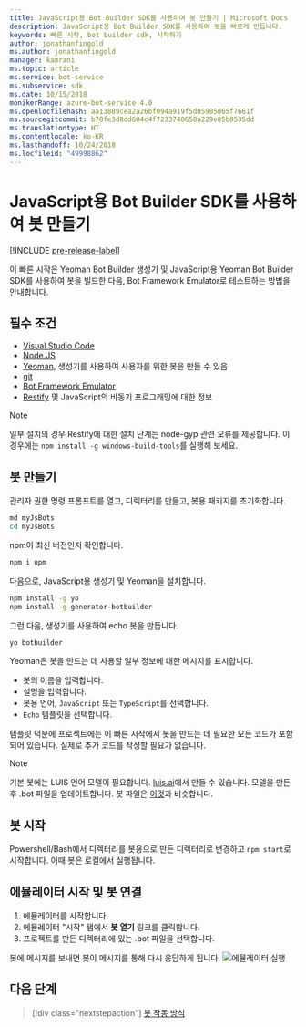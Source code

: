 ```yaml
---
title: JavaScript용 Bot Builder SDK를 사용하여 봇 만들기 | Microsoft Docs
description: JavaScript용 Bot Builder SDK를 사용하여 봇을 빠르게 만듭니다.
keywords: 빠른 시작, bot builder sdk, 시작하기
author: jonathanfingold
ms.author: jonathanfingold
manager: kamrani
ms.topic: article
ms.service: bot-service
ms.subservice: sdk
ms.date: 10/15/2018
monikerRange: azure-bot-service-4.0
ms.openlocfilehash: aa13889cea2a26bf094a919f5d05905d65f7661f
ms.sourcegitcommit: b78fe3d8dd604c4f7233740658a229e85b8535dd
ms.translationtype: HT
ms.contentlocale: ko-KR
ms.lasthandoff: 10/24/2018
ms.locfileid: "49998862"
---
```

# <a name="create-a-bot-with-the-bot-builder-sdk-for-javascript"></a>JavaScript용 Bot Builder SDK를 사용하여 봇 만들기

[!INCLUDE [pre-release-label](../includes/pre-release-label.md)]

이 빠른 시작은 Yeoman Bot Builder 생성기 및 JavaScript용 Yeoman Bot Builder SDK를 사용하여 봇을 빌드한 다음, Bot Framework Emulator로 테스트하는 방법을 안내합니다. 

## <a name="prerequisites"></a>필수 조건

- [Visual Studio Code](https://www.visualstudio.com/downloads)
- [Node.JS](https://nodejs.org/)
- [Yeoman](http://yeoman.io/), 생성기를 사용하여 사용자를 위한 봇을 만들 수 있음
- [git](https://git-scm.com/)
- [Bot Framework Emulator](https://github.com/Microsoft/BotFramework-Emulator)
- [Restify](http://restify.com/) 및 JavaScript의 비동기 프로그래밍에 대한 정보

> [!NOTE]
> 일부 설치의 경우 Restify에 대한 설치 단계는 node-gyp 관련 오류를 제공합니다.
> 이 경우에는 `npm install -g windows-build-tools`를 실행해 보세요.

## <a name="create-a-bot"></a>봇 만들기

관리자 권한 명령 프롬프트를 열고, 디렉터리를 만들고, 봇용 패키지를 초기화합니다.

```bash
md myJsBots
cd myJsBots
```

npm이 최신 버전인지 확인합니다.
```bash
npm i npm
```

다음으로, JavaScript용 생성기 및 Yeoman을 설치합니다.

```bash
npm install -g yo
npm install -g generator-botbuilder
```

그런 다음, 생성기를 사용하여 echo 봇을 만듭니다.

```bash
yo botbuilder
```

Yeoman은 봇을 만드는 데 사용할 일부 정보에 대한 메시지를 표시합니다.

- 봇의 이름을 입력합니다.
- 설명을 입력합니다.
- 봇용 언어, `JavaScript` 또는 `TypeScript`를 선택합니다.
- `Echo` 템플릿을 선택합니다.

템플릿 덕분에 프로젝트에는 이 빠른 시작에서 봇을 만드는 데 필요한 모든 코드가 포함되어 있습니다. 실제로 추가 코드를 작성할 필요가 없습니다.

> [!NOTE]
> 기본 봇에는 LUIS 언어 모델이 필요합니다. [luis.ai](https://www.luis.ai)에서 만들 수 있습니다. 모델을 만든 후 .bot 파일을 업데이트합니다. 봇 파일은 [이것](../v4sdk/bot-builder-service-file.md)과 비슷합니다. 

## <a name="start-your-bot"></a>봇 시작

Powershell/Bash에서 디렉터리를 봇용으로 만든 디렉터리로 변경하고 `npm start`로 시작합니다. 이때 봇은 로컬에서 실행됩니다.

## <a name="start-the-emulator-and-connect-your-bot"></a>에뮬레이터 시작 및 봇 연결
1. 에뮬레이터를 시작합니다.
2. 에뮬레이터 "시작" 탭에서 **봇 열기** 링크를 클릭합니다.
3. 프로젝트를 만든 디렉터리에 있는 .bot 파일을 선택합니다.

봇에 메시지를 보내면 봇이 메시지를 통해 다시 응답하게 됩니다.
![에뮬레이터 실행](../media/emulator-v4/emulator-running.png)

## <a name="next-steps"></a>다음 단계

> [!div class="nextstepaction"]
> [봇 작동 방식](../v4sdk/bot-builder-basics.md) 
